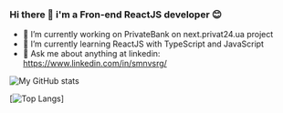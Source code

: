 ### Hi there 👋 i'm a Fron-end ReactJS developer 😊


- 🔭 I’m currently working on PrivateBank on next.privat24.ua project
- 🌱 I’m currently learning ReactJS with TypeScript and JavaScript
- 💬 Ask me about anything at linkedin: https://www.linkedin.com/in/smnvsrg/

![My GitHub stats](https://github-readme-stats.vercel.app/api?username=dp120291ssv&show_icons=true&theme=radical)

[![Top Langs](https://github-readme-stats.vercel.app/api/top-langs/?username=dp120291ssv)]



